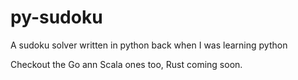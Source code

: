 # py-sudoku
A sudoku solver written in python back when I was learning python

Checkout the Go ann Scala ones too, Rust coming soon.
